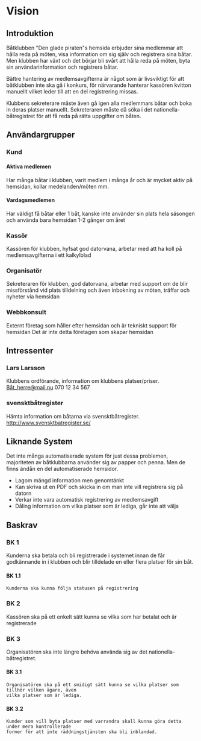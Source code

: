 # Vision
## Introduktion
Båtklubben "Den glade piraten"s hemsida erbjuder sina medlemmar att hålla reda på möten, visa
information om sig själv och registrera sina båtar. Men klubben har växt och det börjar bli 
svårt att hålla reda på möten, byta sin användarinformation och registrera båtar.

Bättre hantering av medlemsavgifterna är något som är livsviktigt för att båtklubben inte ska 
gå i konkurs, för närvarande hanterar kassören kvitton manuellt vilket leder till att en del 
registrering missas.

Klubbens sekreterare måste även gå igen alla medlemmars båtar och boka in deras platser manuellt.
Sekreteraren måste då söka i det nationella-båtregistret för att få reda på rätta uppgifter om
båten.

## Användargrupper
### Kund
#### Aktiva medlemen
Har många båtar i klubben, varit medlem i många år och är mycket aktiv på hemsidan, kollar 
medelanden/möten mm.
#### Vardagsmedlemen
Har väldigt få båtar eller 1 båt, kanske inte använder sin plats hela säsongen och använda bara
hemsidan 1-2 gånger om året
### Kassör
Kassören för klubben, hyfsat god datorvana, arbetar med att ha koll på medlemsavgifterna i 
ett kalkylblad
### Organisatör
Sekreteraren för klubben, god datorvana, arbetar med support om de blir missförstånd vid plats
tilldelning och även inbokning av möten, träffar och nyheter via hemsidan
### Webbkonsult
Externt företag som håller efter hemsidan och är tekniskt support för hemsidan
Det är inte detta företagen som skapar hemsidan

## Intressenter
### Lars Larsson
Klubbens ordförande, information om klubbens platser/priser. Båt_herre@mail.nu 070 12 34 567
### svensktbåtregister
Hämta information om båtarna via svensktbåtregister. http://www.svensktbatregister.se/

## Liknande System
Det inte många automatiserade system för just dessa problemen, majoriteten av båtklubbarna
använder sig av papper och penna. Men de finns ändån en del automatiserade hemsidor.
* Lagom mängd information men genomtänkt
* Kan skriva ut en PDF och skicka in om man inte vill registrera sig på datorn
* Verkar inte vara automatisk registrering av medlemsavgift
* Dåling information om vilka platser som är lediga, går inte att välja

## Baskrav
### BK 1
Kunderna ska betala och bli registrerade i systemet innan de får godkännande in i klubben
och blir tilldelade en eller flera platser för sin båt.
#### BK 1.1 
    Kunderna ska kunna följa statusen på registrering
### BK 2
Kassören ska på ett enkelt sätt kunna se vilka som har betalat och är registrerade 
### BK 3
Organisatören ska inte längre behöva använda sig av det nationella-båtregistret.
#### BK 3.1
    Organisatören ska på ett smidigt sätt kunna se vilka platser som tillhör vilken ägare, även 
    vilka platser som är lediga. 
#### BK 3.2
    Kunder som vill byta platser med varrandra skall kunna göra detta under mera kontrollerade
    former för att inte räddningstjänsten ska bli inblandad.